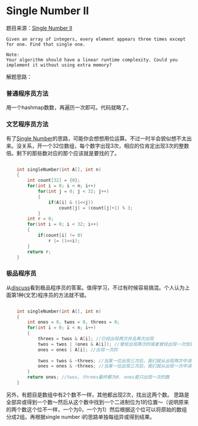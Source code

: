 # Single Number II

题目来源：[Single Number II](https://oj.leetcode.com/problems/single-number-ii/)

>
    
    Given an array of integers, every element appears three times except for one. Find that single one.

	Note:
	Your algorithm should have a linear runtime complexity. Could you implement it without using extra memory?

解题思路：

###  普通程序员方法

用一个hashmap数数，再遍历一次即可。代码就略了。

###  文艺程序员方法

有了[Single Number](http://tanglei.me/leetcode/single-number.html)的思路，可能你会想想用位运算。不过一时半会貌似想不太出来。没关系，开一个32位数组，每个数字出现3次，相应的位肯定出现3次的整数倍。剩下的那些数对应的那个应该就是要找的了。

```cpp

	int singleNumber(int A[], int n) 
    {
        int count[32] = {0};
        for(int i = 0; i < n; i++)
            for(int j = 0; j < 32; j++)
            {
                if(A[i] & (1<<j))
                    count[j] = (count[j]+1) % 3;
            }
        int r = 0;
        for(int i = 0; i < 32; i++)
        {
            if(count[i] != 0)
                r |= (1<<i);
        }
        return r;
    }
```

###  极品程序员

从[discuss](https://oj.leetcode.com/discuss/857/constant-space-solution)看到极品程序员的答案。值得学习，不过有时候容易搞混。个人认为上面第1种(文艺)程序员的方法就不错。


```cpp

	int singleNumber(int A[], int n)
    {
        int ones = 0, twos = 0, threes = 0;
        for(int i = 0; i < n; i++)
        {
            threes = twos & A[i]; //已经出现两次并且再次出现
            twos = twos | (ones & A[i]); //曾经出现两次的或者曾经出现一次但是再次出现的
            ones = ones | A[i]; //出现一次的
           
            twos = twos & ~threes; //当某一位出现三次后，我们就从出现两次中消除该位
            ones = ones & ~threes; //当某一位出现三次后，我们就从出现一次中消除该位
        }
        return ones; //twos, threes最终都为0. ones是只出现一次的数
    }
```



另外，有题目是数组中有2个数不一样，其他都出现2次，找出这两个数。
思路是全部异或得到一个数～然后从这个数中找到一个二进制位为1的位置～（说明原来的两个数这个位不一样，一个为0，一个为1）然后根据这个位可以将原始的数组分成2组。再根据single number i的思路单独每组异或得到结果。

